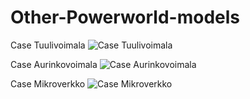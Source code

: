 # Other-Powerworld-models

Case Tuulivoimala
![Case Tuulivoimala](https://user-images.githubusercontent.com/130441872/231136493-f862378c-832f-4f33-9fa4-9b5ac30f280a.jpg)

Case Aurinkovoimala
![Case Aurinkovoimala](https://user-images.githubusercontent.com/130441872/231136539-e3bc3d97-70a5-4105-81d2-ffcb7c18d3ee.jpg)

Case Mikroverkko
![Case Mikroverkko](https://user-images.githubusercontent.com/130441872/232692486-f121184f-9fb8-4bb9-89c5-2b734e1b6762.jpg)
